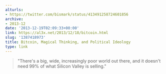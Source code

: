 ```yaml
---
alturls:
- https://twitter.com/bismark/status/413491258724601856
archive:
- 2013-12
date: '2013-12-19T02:09:33+00:00'
link: https://al3x.net/2013/12/18/bitcoin.html
slug: '1387418973'
title: Bitcoin, Magical Thinking, and Political Ideology
type: link
---
```


> "There's a big, wide, increasingly poor world out there, and it doesn't
> need 99% of what Silicon Valley is selling."

